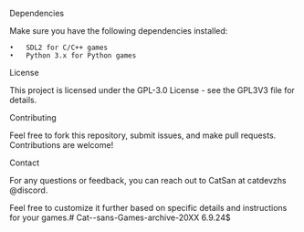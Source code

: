 

Dependencies

Make sure you have the following dependencies installed:

	•	SDL2 for C/C++ games
	•	Python 3.x for Python games

License

This project is licensed under the GPL-3.0 License - see the GPL3V3 file for details.

Contributing

Feel free to fork this repository, submit issues, and make pull requests. Contributions are welcome!

Contact

For any questions or feedback, you can reach out to CatSan at catdevzhs @discord.

Feel free to customize it further based on specific details and instructions for your games.# Cat--sans-Games-archive-20XX
6.9.24$
